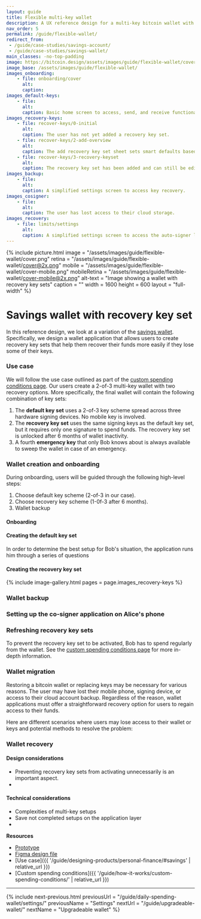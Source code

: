 ```yaml
---
layout: guide
title: Flexible multi-key wallet
description: A UX reference design for a multi-key bitcoin wallet with recovery key sets designed for long term cold storage.
nav_order: 5
permalink: /guide/flexible-wallet/
redirect_from:
 - /guide/case-studies/savings-account/
 - /guide/case-studies/savings-wallet/
main_classes: -no-top-padding
image: https://bitcoin.design/assets/images/guide/flexible-wallet/cover.jpg
image_base: /assets/images/guide/flexible-wallet/
images_onboarding:
    - file: onboarding/cover
      alt:
      caption:
images_default-keys:
    - file: 
      alt:
      caption: Basic home screen to access, send, and receive functionality.
images_recovery-keys:
    - file: recover-keys/0-initial
      alt:
      caption: The user has not yet added a recovery key set.
    - file: recover-keys/2-add-overview
      alt:
      caption: The add recovery key set sheet sets smart defaults based on the default key set. If needed, the user can override the configuration.
    - file: recover-keys/3-recovery-keyset
      alt:
      caption: The recovery key set has been added and can still be edited.
images_backup:
    - file: 
      alt:
      caption: A simplified settings screen to access key recovery.
images_cosigner:
    - file: 
      alt:
      caption: The user has lost access to their cloud storage.
images_recovery:
    - file: limits/settings
      alt:
      caption: A simplified settings screen to access the auto-signer limits.
---
```


<!--

Editor's notes

Savings wallet reference design.

Illustration sources

https://www.figma.com/community/file/968416729557947210

-->

{% include picture.html
   image = "/assets/images/guide/flexible-wallet/cover.png"
   retina = "/assets/images/guide/flexible-wallet/cover@2x.png"
   mobile = "/assets/images/guide/flexible-wallet/cover-mobile.png"
   mobileRetina = "/assets/images/guide/flexible-wallet/cover-mobile@2x.png"
   alt-text = "Image showing a wallet with recovery key sets"
   caption = ""
   width = 1600
   height = 600
   layout = "full-width"
%}

# Savings wallet with recovery key set

In this reference design, we look at a variation of the [savings wallet](). Specifically, we design a wallet application that allows users to create recovery key sets that help them recover their funds more easily if they lose some of their keys.

### Use case

We will follow the use case outlined as part of the [custom spending conditions page](). Our users create a 2-of-3 multi-key wallet with two recovery options. More specifically, the final wallet will contain the following combination of key sets:

1. The **default key set** uses a 2-of-3 key scheme spread across three hardware signing devices. No mobile key is involved.
2. The **recovery key set** uses the same signing keys as the default key set, but it requires only one signature to spend funds. The recovery key set is unlocked after 6 months of wallet inactivity.
3. A fourth **emergency key** that only Bob knows about is always available to sweep the wallet in case of an emergency.  

### Wallet creation and onboarding

During onboarding, users will be guided through the following high-level steps:

1. Choose default key scheme (2-of-3 in our case).
2. Choose recovery key scheme (1-0f-3 after 6 months).
3. Wallet backup

#### Onboarding


#### Creating the default key set

In order to determine the best setup for Bob's situation, the application runs him through a series of questions

#### Creating the recovery key set

{% include image-gallery.html pages = page.images_recovery-keys %}

### Wallet backup



### Setting up the co-signer application on Alice's phone



### Refreshing recovery key sets

To prevent the recovery key set to be activated, Bob has to spend regularly from the wallet. See the [custom spending conditions page]() for more in-depth information. 

### Wallet migration

Restoring a bitcoin wallet or replacing keys may be necessary for various reasons. The user may have lost their mobile phone, signing device, or access to their cloud account backup. Regardless of the reason, wallet applications must offer a straightforward recovery option for users to regain access to their funds.

Here are different scenarios where users may lose access to their wallet or keys and potential methods to resolve the problem:

### Wallet recovery



#### Design considerations
- Preventing recovery key sets from activating unnecessarily is an important aspect.
- 

#### Technical considerations
- Complexities of multi-key setups
- Save not completed setups on the application layer
- 

**Resources**
- [Prototype]()
- [Figma design file]()
- [Use case]({{ '/guide/designing-products/personal-finance/#savings' | relative_url }})
- [Custom spending conditions]({{ '/guide/how-it-works/custom-spending-conditions/' | relative_url }})

---

{% include next-previous.html
   previousUrl = "/guide/daily-spending-wallet/settings/"
   previousName = "Settings"
   nextUrl = "/guide/upgradeable-wallet/"
   nextName = "Upgradeable wallet"
%}
